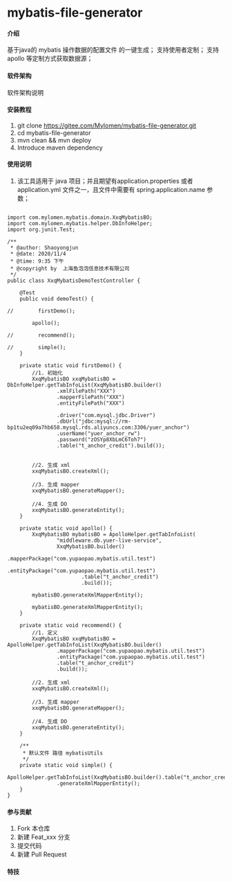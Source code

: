 # mybatis-file-generator

#### 介绍

基于java的 mybatis 操作数据的配置文件 的一键生成；
支持使用者定制； 
支持apollo 等定制方式获取数据源；

#### 软件架构

软件架构说明

#### 安装教程

1.  git clone https://gitee.com/Mylomen/mybatis-file-generator.git
2.  cd  mybatis-file-generator
3.  mvn clean && mvn deploy
4.  Introduce maven dependency

#### 使用说明

1. 该工具适用于 java 项目；并且期望有application.properties 或者 application.yml 文件之一，且文件中需要有 spring.application.name 参数；
```aidl

import com.mylomen.mybatis.domain.XxqMybatisBO;
import com.mylomen.mybatis.helper.DbInfoHelper;
import org.junit.Test;

/**
 * @author: Shaoyongjun
 * @date: 2020/11/4
 * @time: 9:35 下午
 * @copyright by  上海鱼泡泡信息技术有限公司
 */
public class XxqMybatisDemoTestController {

    @Test
    public void demoTest() {

//        firstDemo();

        apollo();

//        recommend();

//        simple();
    }

    private static void firstDemo() {
        //1. 初始化
        XxqMybatisBO xxqMybatisBO = DbInfoHelper.getTabInfoList(XxqMybatisBO.builder()
                .xmlFilePath("XXX")
                .mapperFilePath("XXX")
                .entityFilePath("XXX")

                .driver("com.mysql.jdbc.Driver")
                .dbUrl("jdbc:mysql://rm-bp1tu2eq09a7hb658.mysql.rds.aliyuncs.com:3306/yuer_anchor")
                .userName("yuer_anchor_rw")
                .password("zOSYp8XbLmC6Toh7")
                .table("t_anchor_credit").build());


        //2. 生成 xml
        xxqMybatisBO.createXml();

        //3. 生成 mapper
        xxqMybatisBO.generateMapper();

        //4. 生成 DO
        xxqMybatisBO.generateEntity();
    }

    private static void apollo() {
        XxqMybatisBO mybatisBO = ApolloHelper.getTabInfoList(
                "middleware.db.yuer-live-service",
                XxqMybatisBO.builder()
                        .mapperPackage("com.yupaopao.mybatis.util.test")
                        .entityPackage("com.yupaopao.mybatis.util.test")
                        .table("t_anchor_credit")
                        .build());

        mybatisBO.generateXmlMapperEntity();

        mybatisBO.generateXmlMapperEntity();
    }

    private static void recommend() {
        //1. 定义
        XxqMybatisBO xxqMybatisBO = ApolloHelper.getTabInfoList(XxqMybatisBO.builder()
                .mapperPackage("com.yupaopao.mybatis.util.test")
                .entityPackage("com.yupaopao.mybatis.util.test")
                .table("t_anchor_credit")
                .build());

        //2. 生成 xml
        xxqMybatisBO.createXml();

        //3. 生成 mapper
        xxqMybatisBO.generateMapper();

        //4. 生成 DO
        xxqMybatisBO.generateEntity();
    }

    /**
     * 默认文件 路径 mybatisUtils
     */
    private static void simple() {
        ApolloHelper.getTabInfoList(XxqMybatisBO.builder().table("t_anchor_credit").build())
                .generateXmlMapperEntity();
    }
}

```

#### 参与贡献

1. Fork 本仓库
2. 新建 Feat_xxx 分支
3. 提交代码
4. 新建 Pull Request

#### 特技

